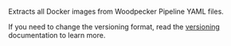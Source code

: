 Extracts all Docker images from Woodpecker Pipeline YAML files.

If you need to change the versioning format, read the [versioning](https://docs.renovatebot.com/modules/versioning/) documentation to learn more.
